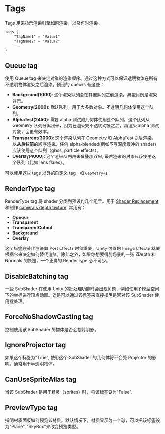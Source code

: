 # Tags                                                                                                                                                                                                                                                                                                                                                                                                                                                                                                                                                                                                                                                                                                                                                                                                                                                                                                                                                                                                                                                                                                                                                                                                                                                                                                                                                                                                                                                                                                                                                                                                                                                                                                                                                                                                                                                                                                                                                                                                                                                                                                                                                                                                                                                                                                                                                                 

Tags 用来指示渲染引擎如何渲染，以及何时渲染。

```glsl
Tags {
    "TagName1" = "Value1"
    "TagName2" = "Value2"
    ...
}

```

## Queue tag

使用 Queue tag 来决定对象的渲染顺序。通过这种方式可以保证透明物体在所有不透明物体渲染之后渲染。预设的 queues 有这些：

- **Background(1000)**: 这个渲染队列会在其他队列之前渲染。典型用例是渲染背景。
- **Geometry(2000)**: 默认队列。用于大多数对象。不透明几何体使用这个队列。
- **AlphaTest(2450)**: 需要 alpha 测试的几何体使用这个队列。这个队列从 Geometry 队列分离出来，因为在渲染完不透明对象之后，再渲染 alpha 测试对象，会更有效率。
- **Transparent(3000)**: 这个渲染队列在 Geometry 和 AlphaTest 之后渲染，以**从后往前**的顺序渲染。任何 alpha-blended(例如不写深度缓冲的 shader) 应该使用这个队列（glass, particle effects）。
- **Overlay(4000)**: 这个渲染队列用来做叠加效果, 最后渲染的对象应该使用这个队列（比如 lens flares）。

可以使用这些 tags 以外的自定义 tag，如 `Geometry+1`

## RenderType tag

RenderType tag 将 shader 分类到预设的几个组里。用于 [Shader Replacement](http://docs.unity3d.com/Manual/SL-ShaderReplacement.html) 和制作 [camera's depth texture](http://docs.unity3d.com/Manual/SL-CameraDepthTexture.html). 常用有：

- **Opaque**
- **Transparent**
- **TransparentCutout**
- **Background**
- **Overlay**

这个标签在替代渲染做 Post Effects 时很重要，Unity 内置的 Image Effects 就要根据它来决定如何替代渲染。除此之外，如果你想要得到场景的一张 ZDepth 和 Normals 的快照，一个正确的 RenderType 必不可少。

## DisableBatching tag

一些 SubShader 在使用 Unity 的批处理功能时会出现问题，例如使用了模型空间下的坐标进行顶点动画。这是可以通过该标签来直接指明是否对该 SubShader 使用批处理。

## ForceNoShadowCasting tag

控制使用该 SubShader 的物体是否会投射阴影。

## IgnoreProjector tag

如果这个标签为"True", 使用这个 SubShader 的几何体将不会受 Projector 的影响。通常用于半透明物体。

## CanUseSpriteAtlas tag

当该 SubShader 是用于精灵（sprites）时，将该标签设为"False".

## PreviewType tag

指明材质面板如何预览该材质。默认情况下，材质显示为一个球，可以把该标签设为"Plane", "SkyBox"来改变预览类型。
